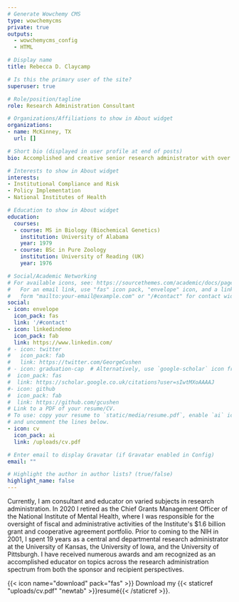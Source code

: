 ```yaml
---
# Generate Wowchemy CMS
type: wowchemycms
private: true
outputs:
  - wowchemycms_config
  - HTML

# Display name
title: Rebecca D. Claycamp

# Is this the primary user of the site?
superuser: true

# Role/position/tagline
role: Research Administration Consultant

# Organizations/Affiliations to show in About widget
organizations:
- name: McKinney, TX
  url: []

# Short bio (displayed in user profile at end of posts)
bio: Accomplished and creative senior research administrator with over 38 years of broad university and federal experience in research policy and compliance implementation and administration.

# Interests to show in About widget
interests:
- Institutional Compliance and Risk
- Policy Implementation
- National Institutes of Health

# Education to show in About widget
education:
  courses:
  - course: MS in Biology (Biochemical Genetics)
    institution: University of Alabama 
    year: 1979
  - course: BSc in Pure Zoology
    institution: University of Reading (UK)
    year: 1976

# Social/Academic Networking
# For available icons, see: https://sourcethemes.com/academic/docs/page-builder/#icons
#   For an email link, use "fas" icon pack, "envelope" icon, and a link in the
#   form "mailto:your-email@example.com" or "/#contact" for contact widget.
social:
- icon: envelope
  icon_pack: fas
  link: '/#contact' 
- icon: linkedindemo
  icon_pack: fab
  link: https://www.linkedin.com/ 
# - icon: twitter
#   icon_pack: fab
#   link: https://twitter.com/GeorgeCushen
# - icon: graduation-cap  # Alternatively, use `google-scholar` icon from `ai` icon pack
#  icon_pack: fas
#  link: https://scholar.google.co.uk/citations?user=sIwtMXoAAAAJ
#- icon: github
#  icon_pack: fab
#  link: https://github.com/gcushen
# Link to a PDF of your resume/CV.
# To use: copy your resume to `static/media/resume.pdf`, enable `ai` icons in `params.toml`, 
# and uncomment the lines below.
- icon: cv
  icon_pack: ai
  link: /uploads/cv.pdf

# Enter email to display Gravatar (if Gravatar enabled in Config)
email: ""

# Highlight the author in author lists? (true/false)
highlight_name: false
---
```


Currently, I am consultant and educator on varied subjects in research administration. In 2020 I retired as the Chief Grants Management Officer of the National Institute of Mental Health, where I was responsible for the oversight of fiscal and administrative activities of the Institute's \$1.6 billion grant and cooperative agreement portfolio. Prior to coming to the NIH in 2001, I spent 19 years as a central and departmental research administrator at the University of Kansas, the University of Iowa, and the University of Pittsburgh. I have received numerous awards and am recognized as an accomplished educator on topics across the research administration spectrum from both the sponsor and recipient perspectives.  

{{< icon name="download" pack="fas" >}} Download my {{< staticref "uploads/cv.pdf" "newtab" >}}resumé{{< /staticref >}}.
